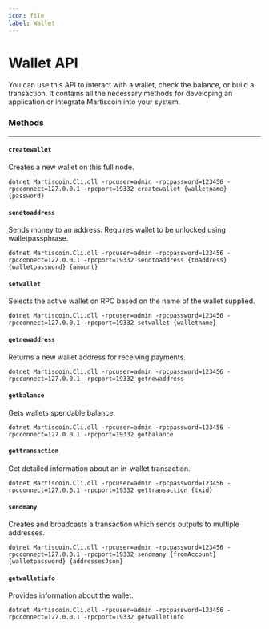 ```yaml
---
icon: file
label: Wallet
---
```


# Wallet API

You can use this API to interact with a wallet, check the balance, or build a transaction.
It contains all the necessary methods for developing an application or integrate Martiscoin into your system.


### Methods
---

#### `createwallet`

Creates a new wallet on this full node.

```
dotnet Martiscoin.Cli.dll -rpcuser=admin -rpcpassword=123456 -rpcconnect=127.0.0.1 -rpcport=19332 createwallet {walletname} {password}
```

#### `sendtoaddress`

Sends money to an address. Requires wallet to be unlocked using walletpassphrase.

```
dotnet Martiscoin.Cli.dll -rpcuser=admin -rpcpassword=123456 -rpcconnect=127.0.0.1 -rpcport=19332 sendtoaddress {toaddress} {walletpassword} {amount}
```

#### `setwallet`

Selects the active wallet on RPC based on the name of the wallet supplied.

```
dotnet Martiscoin.Cli.dll -rpcuser=admin -rpcpassword=123456 -rpcconnect=127.0.0.1 -rpcport=19332 setwallet {walletname}
```

#### `getnewaddress`

Returns a new wallet address for receiving payments.

```
dotnet Martiscoin.Cli.dll -rpcuser=admin -rpcpassword=123456 -rpcconnect=127.0.0.1 -rpcport=19332 getnewaddress
```

#### `getbalance`

Gets wallets spendable balance.

```
dotnet Martiscoin.Cli.dll -rpcuser=admin -rpcpassword=123456 -rpcconnect=127.0.0.1 -rpcport=19332 getbalance
```

#### `gettransaction`

Get detailed information about an in-wallet transaction.

```
dotnet Martiscoin.Cli.dll -rpcuser=admin -rpcpassword=123456 -rpcconnect=127.0.0.1 -rpcport=19332 gettransaction {txid}
```

#### `sendmany`

Creates and broadcasts a transaction which sends outputs to multiple addresses.

```
dotnet Martiscoin.Cli.dll -rpcuser=admin -rpcpassword=123456 -rpcconnect=127.0.0.1 -rpcport=19332 sendmany {fromAccount} {walletpassword} {addressesJson}
```

#### `getwalletinfo`

Provides information about the wallet.

```
dotnet Martiscoin.Cli.dll -rpcuser=admin -rpcpassword=123456 -rpcconnect=127.0.0.1 -rpcport=19332 getwalletinfo
```
